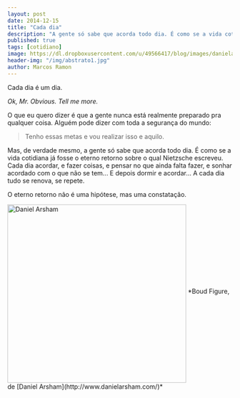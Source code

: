 ```yaml
---
layout: post
date: 2014-12-15
title: "Cada dia"
description: "A gente só sabe que acorda todo dia. É como se a vida cotidiana já fosse o eterno retorno sobre o qual Nietzsche escreveu. Cada dia acordar, e fazer coisas, e pensar no que ainda falta fazer, e sonhar acordado com o que não se tem... E depois dormir e acordar... A cada dia tudo se renova, se repete."
published: true
tags: [cotidiano]
image: https://dl.dropboxusercontent.com/u/49566417/blog/images/danielarsham.jpg
header-img: "/img/abstrato1.jpg"
author: Marcos Ramon
---
```

Cada dia é um dia.

<div class="message">
<i>Ok, Mr. Obvious. Tell me more.</i>
</div>

O que eu quero dizer é que a gente nunca está realmente preparado pra qualquer coisa. Alguém pode dizer com toda a segurança do mundo:

> Tenho essas metas e vou realizar isso e aquilo.

Mas, de verdade mesmo, a gente só sabe que acorda todo dia. É como se a vida cotidiana já fosse o eterno retorno sobre o qual Nietzsche escreveu. Cada dia acordar, e fazer coisas, e pensar no que ainda falta fazer, e sonhar acordado com o que não se tem... E depois dormir e acordar... A cada dia tudo se renova, se repete.

O eterno retorno não é uma hipótese, mas uma constatação.

<img src="https://dl.dropboxusercontent.com/u/49566417/blog/images/danielarsham.jpg" height="400" width="400" alt="Daniel Arsham" align="middle">
<span class="caption text-muted">*Boud Figure, de [Daniel Arsham](http://www.danielarsham.com/)*</span>
